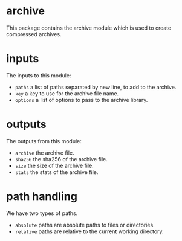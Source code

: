 # archive

This package contains the archive module which is used to create compressed archives.

# inputs

The inputs to this module:

- `paths` a list of paths separated by new line, to add to the archive.
- `key` a key to use for the archive file name.
- `options` a list of options to pass to the archive library.

# outputs

The outputs from this module:

- `archive` the archive file.
- `sha256` the sha256 of the archive file.
- `size` the size of the archive file.
- `stats` the stats of the archive file.

# path handling

We have two types of paths.

* `absolute` paths are absolute paths to files or directories.
* `relative` paths are relative to the current working directory.
